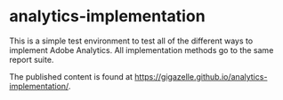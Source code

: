 # analytics-implementation

This is a simple test environment to test all of the different ways to implement Adobe Analytics. All implementation methods go to the same report suite.

The published content is found at https://gigazelle.github.io/analytics-implementation/.
